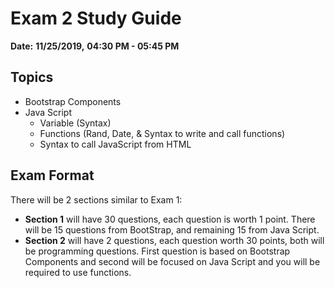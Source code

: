 # Exam 2 Study  Guide
**Date:** **11/25/2019,**   **04:30 PM - 05:45 PM** 
## Topics

* Bootstrap Components
* Java Script 
    * Variable (Syntax)
    * Functions (Rand, Date, &  Syntax to write and call functions)
    * Syntax to call JavaScript from HTML 
## Exam Format
 There will be 2 sections similar to Exam 1:
 * **Section 1** will have 30 questions, each question is worth 1 point. There will be 15  questions from BootStrap, and remaining 15 from Java Script.
 * **Section 2** will have 2 questions, each question worth 30 points,  both will be programming questions. First question is based on Bootstrap Components and second 
 will be focused on Java Script and  you will be required to use functions. 
